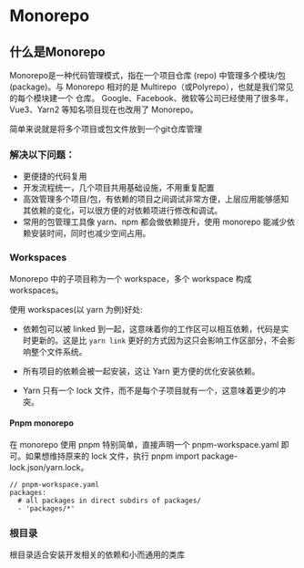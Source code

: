 # Monorepo

## 什么是Monorepo

Monorepo是一种代码管理模式，指在一个项目仓库 (repo) 中管理多个模块/包 (package)。与 Monorepo 相对的是 Multirepo（或Polyrepo），也就是我们常见的每个模块建一个 仓库。 Google、Facebook、微软等公司已经使用了很多年，Vue3、Yarn2 等知名项目现在也改用了 Monorepo。

简单来说就是将多个项目或包文件放到一个git仓库管理

### 解决以下问题：
* 更便捷的代码复用
* 开发流程统一，几个项目共用基础设施，不用重复配置
* 高效管理多个项目/包，有依赖的项目之间调试非常方便，上层应用能够感知其依赖的变化，可以很方便的对依赖项进行修改和调试。
* 常用的包管理工具像 yarn、npm 都会做依赖提升，使用 monorepo 能减少依赖安装时间，同时也减少空间占用。

### Workspaces

Monorepo 中的子项目称为一个 workspace，多个 workspace 构成 workspaces。

使用 workspaces(以 yarn 为例)好处: 
- 依赖包可以被 linked 到一起，这意味着你的工作区可以相互依赖，代码是实时更新的。这是比 `yarn link` 更好的方式因为这只会影响工作区部分，不会影响整个文件系统。

- 所有项目的依赖会被一起安装，这让 Yarn 更方便的优化安装依赖。

- Yarn 只有一个 lock 文件，而不是每个子项目就有一个，这意味着更少的冲突。

#### Pnpm monorepo
  在 monorepo 使用 pnpm 特别简单，直接声明一个 pnpm-workspace.yaml 即可。如果想维持原来的 lock 文件，执行 pnpm import package-lock.json/yarn.lock。

```
// pnpm-workspace.yaml
packages:
  # all packages in direct subdirs of packages/
  - 'packages/*'
```


### 根目录

根目录适合安装开发相关的依赖和小而通用的类库
